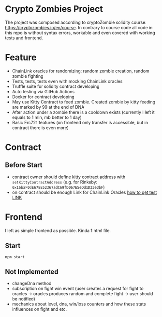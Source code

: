 # Crypto Zombies Project
The project was composed according to cryptoZombie solidity course: https://cryptozombies.io/en/course.
In contrary to course code all code in this repo is without syntax errors, workable and even covered with working tests and frontend.

# Feature
- ChainLink oracles for randomizing: random zombie creation, random zombie fighting
- Tests, tests, tests even with mocking ChainLink oracles
- Truffle suite for solidity contract developing
- Auto testing via GitHub Actions
- Docker for contract developing
- May use Kitty Contract to feed zombie. Created zombie by kitty feeding are marked by 99 at the end of DNA
- After action under a zombie there is a cooldown exists (currently I left it equals to 1 min, mb better to 1 day)
- Basic Erc721 features (on frontend only transfer is accessible, but in contract there is even more)

# Contract

## Before Start 
- contract owner should define kitty contract address with `setKittyContractAddress` (e.g. for Rinkeby: `0x16baF0dE678E52367adC69fD067E5eDd1D33e3bF`)
- on contract should be enough Link for ChainLink Oracles [how to get test LINK](https://docs.chain.link/docs/acquire-link/)

# Frontend
I left as simple frontend as possible. Kinda 1 html file.

## Start
`npm start`

## Not Implemented
- changeDna method
- subscription on fight win event 
(user creates a request for fight to oracles -> oracles produces random and complete fight -> user should be notified)
- mechanics about level, dna, win/loss counters and how these stats influences on fight and etc. 


